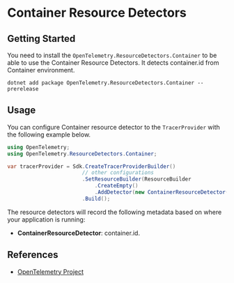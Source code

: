 # Container Resource Detectors

## Getting Started

You need to install the
`OpenTelemetry.ResourceDetectors.Container` to be able to use the
Container Resource Detectors. It detects container.id from
Container environment.

```shell
dotnet add package OpenTelemetry.ResourceDetectors.Container --prerelease
```

## Usage

You can configure Container resource detector to
the `TracerProvider` with the following example below.

```csharp
using OpenTelemetry;
using OpenTelemetry.ResourceDetectors.Container;

var tracerProvider = Sdk.CreateTracerProviderBuilder()
                        // other configurations
                        .SetResourceBuilder(ResourceBuilder
                            .CreateEmpty()
                            .AddDetector(new ContainerResourceDetector()))
                        .Build();
```

The resource detectors will record the following metadata based on where
your application is running:

- **ContainerResourceDetector**: container.id.

## References

- [OpenTelemetry Project](https://opentelemetry.io/)
